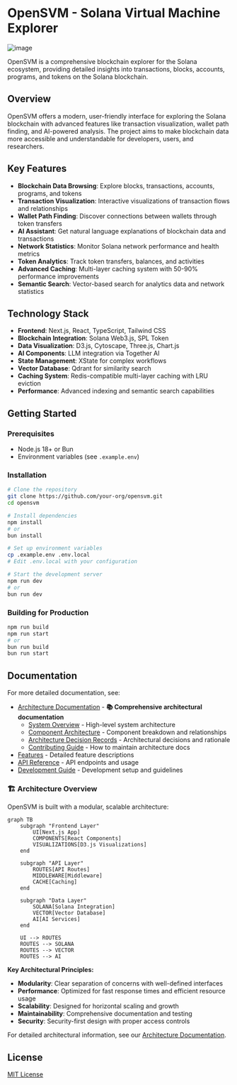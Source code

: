 # OpenSVM - Solana Virtual Machine Explorer

![image](https://github.com/user-attachments/assets/6d829b8f-12b7-429a-a6fc-ef5916d9288b)


OpenSVM is a comprehensive blockchain explorer for the Solana ecosystem, providing detailed insights into transactions, blocks, accounts, programs, and tokens on the Solana blockchain.

## Overview

OpenSVM offers a modern, user-friendly interface for exploring the Solana blockchain with advanced features like transaction visualization, wallet path finding, and AI-powered analysis. The project aims to make blockchain data more accessible and understandable for developers, users, and researchers.

## Key Features

- **Blockchain Data Browsing**: Explore blocks, transactions, accounts, programs, and tokens
- **Transaction Visualization**: Interactive visualizations of transaction flows and relationships
- **Wallet Path Finding**: Discover connections between wallets through token transfers
- **AI Assistant**: Get natural language explanations of blockchain data and transactions
- **Network Statistics**: Monitor Solana network performance and health metrics
- **Token Analytics**: Track token transfers, balances, and activities
- **Advanced Caching**: Multi-layer caching system with 50-90% performance improvements
- **Semantic Search**: Vector-based search for analytics data and network statistics

## Technology Stack

- **Frontend**: Next.js, React, TypeScript, Tailwind CSS
- **Blockchain Integration**: Solana Web3.js, SPL Token
- **Data Visualization**: D3.js, Cytoscape, Three.js, Chart.js
- **AI Components**: LLM integration via Together AI
- **State Management**: XState for complex workflows
- **Vector Database**: Qdrant for similarity search
- **Caching System**: Redis-compatible multi-layer caching with LRU eviction
- **Performance**: Advanced indexing and semantic search capabilities

## Getting Started

### Prerequisites

- Node.js 18+ or Bun
- Environment variables (see `.example.env`)

### Installation

```bash
# Clone the repository
git clone https://github.com/your-org/opensvm.git
cd opensvm

# Install dependencies
npm install
# or
bun install

# Set up environment variables
cp .example.env .env.local
# Edit .env.local with your configuration

# Start the development server
npm run dev
# or
bun run dev
```

### Building for Production

```bash
npm run build
npm run start
# or
bun run build
bun run start
```

## Documentation

For more detailed documentation, see:

- [Architecture Documentation](./docs/architecture/) - **📚 Comprehensive architectural documentation**
  - [System Overview](./docs/architecture/system-overview.md) - High-level system architecture
  - [Component Architecture](./docs/architecture/components.md) - Component breakdown and relationships
  - [Architecture Decision Records](./docs/architecture/adr/) - Architectural decisions and rationale
  - [Contributing Guide](./docs/architecture/CONTRIBUTING.md) - How to maintain architecture docs
- [Features](./docs/FEATURES.md) - Detailed feature descriptions
- [API Reference](./docs/API.md) - API endpoints and usage
- [Development Guide](./docs/DEVELOPMENT.md) - Development setup and guidelines

### 🏗️ Architecture Overview

OpenSVM is built with a modular, scalable architecture:

```mermaid
graph TB
    subgraph "Frontend Layer"
        UI[Next.js App]
        COMPONENTS[React Components]
        VISUALIZATIONS[D3.js Visualizations]
    end
    
    subgraph "API Layer"
        ROUTES[API Routes]
        MIDDLEWARE[Middleware]
        CACHE[Caching]
    end
    
    subgraph "Data Layer"
        SOLANA[Solana Integration]
        VECTOR[Vector Database]
        AI[AI Services]
    end
    
    UI --> ROUTES
    ROUTES --> SOLANA
    ROUTES --> VECTOR
    ROUTES --> AI
```

**Key Architectural Principles:**
- **Modularity**: Clear separation of concerns with well-defined interfaces
- **Performance**: Optimized for fast response times and efficient resource usage
- **Scalability**: Designed for horizontal scaling and growth
- **Maintainability**: Comprehensive documentation and testing
- **Security**: Security-first design with proper access controls

For detailed architectural information, see our [Architecture Documentation](./docs/architecture/).

## License

[MIT License](LICENSE)
